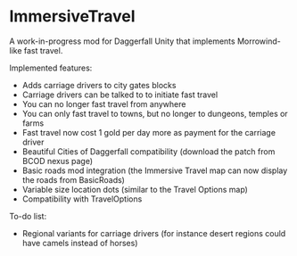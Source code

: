 # ImmersiveTravel

A work-in-progress mod for Daggerfall Unity that implements Morrowind-like fast travel.

Implemented features: 
- Adds carriage drivers to city gates blocks
- Carriage drivers can be talked to to initiate fast travel
- You can no longer fast travel from anywhere
- You can only fast travel to towns, but no longer to dungeons, temples or farms
- Fast travel now cost 1 gold per day more as payment for the carriage driver
- Beautiful Cities of Daggerfall compatibility (download the patch from BCOD nexus page)
- Basic roads mod integration (the Immersive Travel map can now display the roads from BasicRoads)
- Variable size location dots (similar to the Travel Options map)
- Compatibility with TravelOptions

To-do list:
- Regional variants for carriage drivers (for instance desert regions could have camels instead of horses)
